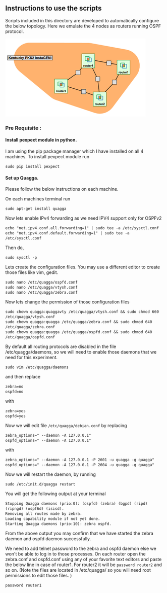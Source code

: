 ## Instructions to use the scripts 
Scripts included in this directory are developed to automatically configure the below topology. Here we emulate the 4 nodes 
as routers running OSPF protocol. 

<img src="geniTopology.png">

### Pre Requisite : 
#### Install pexpect module in python.
I am using the pip package manager which I have 
installed on all 4 machines. To install pexpect module run 
```
sudo pip install pexpect
```
#### Set up Quagga.
Please follow the below instructions on each machine. 

On each machines terminal run 

    sudo apt-get install quagga 

Now lets enable IPv4 forwarding as we need IPV4 support only for OSPFv2 

    echo "net.ipv4.conf.all.forwarding=1" | sudo tee -a /etc/sysctl.conf 
    echo "net.ipv4.conf.default.forwarding=1" | sudo tee -a /etc/sysctl.conf

Then do, 

    sudo sysctl -p 

Lets create the configuration files. You may use a different editor to create those files like vim, gedit.  

    sudo nano /etc/quagga/ospfd.conf 
    sudo nano /etc/quagga/vtysh.conf 
    sudo nano /etc/quagga/zebra.conf 
    
Now lets change the permission of those configuration files 
    
    sudo chown quagga:quaggavty /etc/quagga/vtysh.conf && sudo chmod 660 /etc/quagga/vtysh.conf 
    sudo chown quagga:quagga /etc/quagga/zebra.conf && sudo chmod 640 /etc/quagga/zebra.conf 
    sudo chown quagga:quagga /etc/quagga/ospfd.conf && sudo chmod 640 /etc/quagga/ospfd.conf

By default all routing protocols are disabled in the file /etc/quagga/daemons, so we will need to enable those daemons that we need for this experiment. 

    sudo vim /etc/quagga/daemons

and then replace 

    zebra=no
    ospfd=no
with 

    zebra=yes
    ospfd=yes
    
Now we will edit file `/etc/quagga/debian.conf` by replacing 

    zebra_options=" --daemon -A 127.0.0.1"
    ospfd_options=" --daemon -A 127.0.0.1"

with

    zebra_options=" --daemon -A 127.0.0.1 -P 2601 -u quagga -g quagga"
    ospfd_options=" --daemon -A 127.0.0.1 -P 2604 -u quagga -g quagga"

Now we will restart the daemon, by running

    sudo /etc/init.d/quagga restart 

You will get the following output at your terminal 

    Stopping Quagga daemons (prio:0): (ospfd) (zebra) (bgpd) (ripd) (ripngd) (ospf6d) (isisd).
    Removing all routes made by zebra.
    Loading capability module if not yet done.
    Starting Quagga daemons (prio:10): zebra ospfd.

From the above output you may confirm that we have started the zebra daemon and ospfd daemon successfully. 

We need to add telnet password to the zebra and ospfd daemon else we won't be able to log in to those processes. 
On each router open the zebra.conf and ospfd.conf using any of your favorite text editors and paste the below line 
in case of router1. For router2 it will be `password router2` and so on. (Note the files are located in /etc/quagga/ so you will need root permissions to edit those files. )
```
password router1
```

